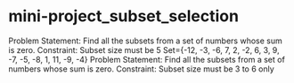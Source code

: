 # mini-project_subset_selection
Problem Statement: Find all the subsets from a set of numbers whose sum is zero. Constraint: Subset size must be 5 Set={-12, -3, -6, 7, 2, -2, 6, 3, 9, -7, -5, -8, 1, 11, -9, -4} Problem Statement: Find all the subsets from a set of numbers whose sum is zero. Constraint: Subset size must be 3 to 6 only
